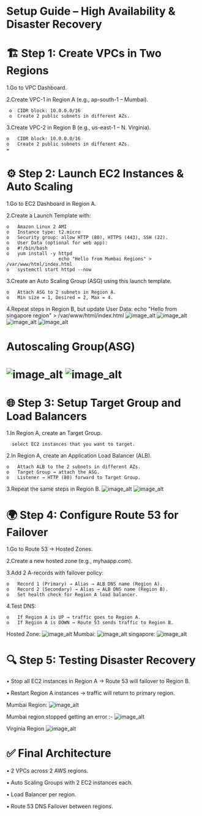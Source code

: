 Setup Guide – High Availability & Disaster Recovery
=

🏗️ Step 1: Create VPCs in Two Regions
=
1.Go to VPC Dashboard.

2.Create VPC-1 in Region A (e.g., ap-south-1 – Mumbai).

     o	CIDR block: 10.0.0.0/16
     o	Create 2 public subnets in different AZs.
3.Create VPC-2 in Region B (e.g., us-east-1 – N. Virginia).

    o	CIDR block: 10.0.0.0/16
    o	Create 2 public subnets in different AZs.
    =

 ⚙️ Step 2: Launch EC2 Instances & Auto Scaling
 =
1.Go to EC2 Dashboard in Region A.

2.Create a Launch Template with:

    o	Amazon Linux 2 AMI
    o	Instance type: t2.micro 
    o	Security group: allow HTTP (80), HTTPS (443), SSH (22).
    o	User Data (optional for web app):
    o	#!/bin/bash
    o	yum install -y httpd
                       echo "Hello from Mumbai Regions" > /var/www/html/index.html
    o	systemctl start httpd --now
3.Create an Auto Scaling Group (ASG) using this launch template.

    o	Attach ASG to 2 subnets in Region A.
    o	Min size = 1, Desired = 2, Max = 4.
4.Repeat steps in Region B, but update User Data: echo "Hello from singapore region" > /var/www/html/index.html
![image_alt](https://github.com/meghapawar177-droid/High-Availablity-and-Disaster-Recovery-Management-Project/blob/9235b934dfffa36d9f78647d725c4aad56def1c7/img/EC2-mumbai.png)
![image_alt](https://github.com/meghapawar177-droid/High-Availablity-and-Disaster-Recovery-Management-Project/blob/72ae5aa42b84dd80eba636b6abf1026d46de768d/img/lt.png)
![image_alt](https://github.com/meghapawar177-droid/High-Availablity-and-Disaster-Recovery-Management-Project/blob/1600131494add1e61ca86d75cae6d5576a92ec55/img/ec2-singapore.png)
![image_alt](https://github.com/meghapawar177-droid/High-Availablity-and-Disaster-Recovery-Management-Project/blob/9de00f51ca52d75fdfe5a355a3f4b362d59d0e57/img/slt.png)

Autoscaling Group(ASG)
=
![image_alt](https://github.com/meghapawar177-droid/High-Availablity-and-Disaster-Recovery-Management-Project/blob/3619f8cffab33b7b2d8f2684c64c0ff271910c2b/img/ag-mum.png)
![image_alt](https://github.com/meghapawar177-droid/High-Availablity-and-Disaster-Recovery-Management-Project/blob/c95b62c887aeef10091822b095c7a50e927859d7/img/fag.si.png)
=
🌐 Step 3: Setup Target Group and Load Balancers
=
1.In Region A, create an Target Group.

      select EC2 instances that you want to target.
2.In Region A, create an Application Load Balancer (ALB).

    o	Attach ALB to the 2 subnets in different AZs.
    o	Target Group → attach the ASG.
    o	Listener → HTTP (80) forward to Target Group.
3.Repeat the same steps in Region B.
![image_alt](https://github.com/meghapawar177-droid/High-Availablity-and-Disaster-Recovery-Management-Project/blob/acfaec58d11cbd96f0eaf0fda2a8355ece2018a6/img/tg.mum.png)
![image_alt](https://github.com/meghapawar177-droid/High-Availablity-and-Disaster-Recovery-Management-Project/blob/1d45b39348f3ea2629b885a70b3a2518297f2132/img/elb-mum.png)

🌍 Step 4: Configure Route 53 for Failover
=
1.Go to Route 53 → Hosted Zones.

2.Create a new hosted zone (e.g., myhaapp.com).

3.Add 2 A-records with failover policy:

    o	Record 1 (Primary) → Alias → ALB DNS name (Region A).
    o	Record 2 (Secondary) → Alias → ALB DNS name (Region B).
    o	Set health check for Region A load balancer.
4.Test DNS:

    o	If Region A is UP → traffic goes to Region A.
    o	If Region A is DOWN → Route 53 sends traffic to Region B.
Hosted Zone:
![image_alt](https://github.com/meghapawar177-droid/High-Availablity-and-Disaster-Recovery-Management-Project/blob/87e6e6cbef1862e07c285646fdd0e32e5b2458ab/img/hosted.zone.png)
Mumbai:
![image_alt](https://github.com/meghapawar177-droid/High-Availablity-and-Disaster-Recovery-Management-Project/blob/8a2d08cbe7645c6d8ab73ead8a06b14ff5d50769/img/hc.mum.png)
singapore:
![image_alt](https://github.com/meghapawar177-droid/High-Availablity-and-Disaster-Recovery-Management-Project/blob/b3c393be1bfba089a29ea6241144c3c36a8b1711/img/hc.singa.png)

🔍 Step 5: Testing Disaster Recovery
=
• Stop all EC2 instances in Region A → Route 53 will failover to Region B.

• Restart Region A instances → traffic will return to primary region.

Mumbai Region:
![image_alt](https://github.com/meghapawar177-droid/High-Availablity-and-Disaster-Recovery-Management-Project/blob/a4427f290cad0dc56817d6316d5da2391dad11fa/img/mum.out.png)

Mumbai region stopped getting an error :-
![image_alt](https://github.com/meghapawar177-droid/High-Availablity-and-Disaster-Recovery-Management-Project/blob/4decf6aceb336b245af53b69ab911906bb32843d/img/output.png)

Virginia Region
![image_alt](https://github.com/meghapawar177-droid/High-Availablity-and-Disaster-Recovery-Management-Project/blob/46c3090b9eddd8edf2f7c1b8af0dcb33bba2bbb3/img/f.si.ot.png)

✅ Final Architecture
=
• 2 VPCs across 2 AWS regions.

• Auto Scaling Groups with 2 EC2 instances each.

• Load Balancer per region.

• Route 53 DNS Failover between regions.


